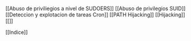 
[[Abuso de priviliegios a nivel de SUDOERS]]
[[Abuso de privilegios SUID]]
[[Deteccion y explotacion de tareas Cron]]
[[PATH Hijacking]]
[[Hijacking]]
[[]]

[[Indice]]